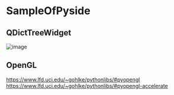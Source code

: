 # SampleOfPyside
## QDictTreeWidget

![image](https://user-images.githubusercontent.com/59057751/133931221-4ece88d8-ad9b-434b-bb84-96d567bf8776.png)

## OpenGL

https://www.lfd.uci.edu/~gohlke/pythonlibs/#pyopengl
https://www.lfd.uci.edu/~gohlke/pythonlibs/#pyopengl-accelerate
